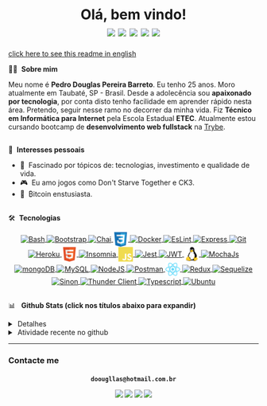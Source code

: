 <div align=center>
  <h1>
    Olá, bem vindo!</br>
    <a href="https://www.linkedin.com/in/Dogl4/" target="_blank"><img src="https://img.shields.io/badge/-Linkedin-0073b1?style=&logo=Linkedin&logoColor=white&link=https://https://www.linkedin.com/in/Dogl4/"></a>
    <a href="mailto:doougllas@hotmail.com.br" target="_blank"><img src="https://img.shields.io/badge/-Outlook-%3333?style=&logo=microsoftoutlook&logoColor=119ad3&link=mailto:doougllas@hotmail.com.br"></a>
    <a href="https://resume.io/r/qThDXEEhh" target="_blank"><img src="https://img.shields.io/badge/-Curriculo-dd5125?style=&logo=Read%20the%20Docs&logoColor=white"></a>
    <a href="https://dogla.com.br/projects" target="_blank"><img src="https://img.shields.io/badge/-Portfolio-27272A?style=&logo=dogecoin&logoColor=3b99f6&link=https://dogla.com.br/projects"></a>
    <a href="https://www.t.me/doglatelegram" target="_blank"><img src="https://img.shields.io/badge/-Telegram-21759B?style=&logo=Telegram&logoColor=ffafed&link=https://www.t.me/doglatelegram"></a>
<!--    <a href="" target="_blank"><img src="https://img.shields.io/badge/Stack_Overflow-FE7A16?style=&logo=stack-overflow&logoColor=white&link=https://"></a> -->
  </h1>
</div>

<a href="https://github.com/dogl4/dogl4/blob/main/README_en.md">click here to see this readme in english</a>

🙋‍♂️ &nbsp;<b>Sobre mim</b>

Meu nome é <b>Pedro Douglas Pereira Barreto</b>. Eu tenho 25 anos. Moro atualmente em Taubaté, SP - Brasil. Desde a adolecência sou <b>apaixonado por tecnologia</b>, por conta disto tenho facilidade em aprender rápido nesta área. Pretendo, seguir nesse ramo no decorrer da minha vida. Fiz <b>Técnico em Informática para Internet</b> pela Escola Estadual <b>ETEC</b>. Atualmente estou cursando bootcamp de <b>desenvolvimento web fullstack</b> na [Trybe](https://www.betrybe.com/).

##

💖 &nbsp;<b>Interesses pessoais</b>

- 🔭 &nbsp;Fascinado por tópicos de: tecnologias, investimento e qualidade de vida.
- 🎮️ &nbsp;Eu amo jogos como Don't Starve Together e CK3.
- 🔗 &nbsp;₿itcoin enstusiasta.

##

🛠 &nbsp;<b>Tecnologias</b>

 <div align=center>
  <a href="https://www.gnu.org/software/bash/" target="_blank">
    <img align="center" alt="Bash" height="30" width="30" src="https://cdn.jsdelivr.net/gh/devicons/devicon/icons/bash/bash-original.svg" />
  </a>
  <a href="https://getbootstrap.com" target="_blank">
    <img align="center" alt="Bootstrap" height="30" width="30" src="https://cdn.jsdelivr.net/gh/devicons/devicon/icons/bootstrap/bootstrap-original.svg" />
  </a>
  <a href="https://www.chaijs.com/" target="_blank">
    <img align="center" alt="Chai" height="30" width="30" src="https://www.vectorlogo.zone/logos/chaijs/chaijs-icon.svg" />
  </a>
  <a href="https://www.w3schools.com/css/" target="_blank">
    <img align="center" alt="Css" height="30" width="30" src="https://raw.githubusercontent.com/devicons/devicon/master/icons/css3/css3-original.svg" />
  </a>
  <a href="https://www.docker.com/" target="_blank">
    <img align="center" alt="Docker" height="30" width="30" src="https://cdn.jsdelivr.net/gh/devicons/devicon/icons/docker/docker-original.svg" />
  </a>
  <a href="https://eslint.org/" target="_blank">
    <img align="center" alt="EsLint" height="30" width="30" src="https://cdn.jsdelivr.net/gh/devicons/devicon/icons/eslint/eslint-original.svg" />
  </a>
  <a href="https://expressjs.com/" target="_blank">
    <img align="center" alt="Express" height="30" width="30" src="https://cdn.jsdelivr.net/gh/devicons/devicon/icons/express/express-original.svg" />
  </a>
  <a href="https://git-scm.com/" target="_blank">
    <img align="center" alt="Git" height="30" width="30" src="https://www.vectorlogo.zone/logos/git-scm/git-scm-icon.svg" />
  </a>
  <a href="https://www.heroku.com/" target="_blank">
    <img align="center" alt="Heroku" height="30" width="30" src="https://cdn.jsdelivr.net/gh/devicons/devicon/icons/heroku/heroku-plain.svg" />
  </a>
  <a href="https://www.w3.org/html/" target="_blank">
    <img align="center" alt="Html" height="30" width="30" src="https://raw.githubusercontent.com/devicons/devicon/master/icons/html5/html5-original.svg" />
  </a>
  <a href="https://insomnia.rest/" target="_blank">
    <img align="center" alt="Insomnia" height="30" width="30" src="https://raw.githubusercontent.com/get-icon/geticon/fc0f660daee147afb4a56c64e12bde6486b73e39/icons/insomnia.svg" />
  </a>
  <a href="https://developer.mozilla.org/en-US/docs/Web/JavaScript" target="_blank">
    <img align="center" alt="JavaScript" height="30" width="30" src="https://raw.githubusercontent.com/devicons/devicon/master/icons/javascript/javascript-plain.svg">
  </a>
  <a href="https://jestjs.io" target="_blank">
    <img align="center" alt="Jest" height="30" width="30" src="https://www.vectorlogo.zone/logos/jestjsio/jestjsio-icon.svg" />
  </a>
  <a href="https://jwt.io/" target="_blank">
    <img align="center" alt="JWT" height="30" width="30" src="https://werkraum.net/fileadmin/news_import/jwt_pic_logo.svg.png" />
  </a>
  <a href="https://www.linux.org/" target="_blank">
    <img align="center" alt="Linux" height="30" width="30" src="https://raw.githubusercontent.com/devicons/devicon/master/icons/linux/linux-original.svg" />
  </a>
  <a href="https://mochajs.org/" target="_blank">
    <img align="center" alt="MochaJs" height="30" width="30" src="https://cdn.jsdelivr.net/gh/devicons/devicon/icons/mocha/mocha-plain.svg" />
  </a>
  <a href="https://www.mongodb.com/" target="_blank">
    <img align="center" alt="mongoDB" height="30" width="30" src="https://cdn.jsdelivr.net/gh/devicons/devicon/icons/mongodb/mongodb-original.svg" />
  </a>
  <a href="https://www.mysql.com/" target="_blank">
    <img align="center" alt="MySQL" height="30" width="30" src="https://cdn.jsdelivr.net/gh/devicons/devicon/icons/mysql/mysql-original.svg"/>
  </a>
  <a href="https://nodejs.org" target="_blank">
    <img align="center" alt="NodeJS" height="30" width="30" src="https://cdn.jsdelivr.net/gh/devicons/devicon/icons/nodejs/nodejs-original.svg" />
  </a>
  <a href="https://learning.postman.com/docs/developer/intro-api/" target="_blank">
    <img align="center" alt="Postman" height="30" width="30" src="https://www.vectorlogo.zone/logos/getpostman/getpostman-icon.svg" />
  </a>
  <a href="https://reactjs.org/" target="_blank">
    <img align="center" alt="React" height="30" width="30" src="https://raw.githubusercontent.com/devicons/devicon/master/icons/react/react-original.svg"> 
  </a>
  <a href="https://redux.js.org/" target="_blank">
    <img align="center" alt="Redux" height="30" width="30" src="https://cdn.jsdelivr.net/gh/devicons/devicon/icons/redux/redux-original.svg" />
  </a>
  <a href="https://sequelize.org/" target="_blank">
    <img align="center" alt="Sequelize" height="30" width="30" src="https://cdn.jsdelivr.net/gh/devicons/devicon/icons/sequelize/sequelize-original.svg" />
  </a>
  <a href="https://sinonjs.org/" target="_blank">
    <img align="center" alt="Sinon" height="30" width="30" src="https://sinonjs.org/assets/images/logo.png" />
  </a>
  <a href="https://www.thunderclient.com/" target="_blank">
    <img align="center" alt="Thunder Client" height="30" width="30" src="https://raw.githubusercontent.com/rangav/thunder-client-support/master/images/thunder-icon.png" />
  </a>
  <a href="https://www.typescriptlang.org/" target="_blank">
  <img align="center" alt="Typescript" height="30" width="30" src="https://cdn.jsdelivr.net/gh/devicons/devicon/icons/typescript/typescript-plain.svg" />
  </a>
  <a href="https://ubuntu.com/" target="_blank">
    <img align="center" alt="Ubuntu" height="30" width="30" src="https://www.vectorlogo.zone/logos/ubuntu/ubuntu-icon.svg" />
  </a>
 </div>

##

📊 &nbsp; <b>Github Stats (click nos títulos abaixo para expandir)</b>

 <details>
    <summary> </b>&nbsp;Detalhes</summary>
      <div align=center>
        <img height="156em" src="https://github-readme-stats.vercel.app/api?username=Dogl4&show_icons=true&bg_color=0d1117&title_color=58a6ff&text_color=c9d1d9&icon_color=dd6387"/>
      <img height="156em" src="https://github-readme-stats.vercel.app/api/top-langs?username=Dogl4&show_icons=true&bg_color=0d1117&title_color=58a6ff&text_color=c9d1d9&icon_color=dd6387&locale=en&layout=compact&theme=github_dark"/>
      </div>
  </details>
 <details class="left">
    <summary> &nbsp;Atividade recente no github</summary>
      <div align=center>
      <img height="280em" src="https://activity-graph.herokuapp.com/graph?username=Dogl4&bg_color=000000&color=4fff67&line=4fff67&point=ffffff&area=true&hide_border=true"/>
      </div>
    </div>
  </details>

---
### Contacte me
<div align=center>
<h4>

```{r klippy, echo=FALSE, include=TRUE}
doougllas@hotmail.com.br
```
  [<img src="https://img.shields.io/badge/-Linkedin-0073b1?style=for-the-badge&logo=Linkedin&logoColor=white&link=https://https://www.linkedin.com/in/Dogl4/">](https://www.linkedin.com/in/Dogl4/ "Linked-in de Pedro | linkedin.com/in/Dogl4")
  [<img src="https://img.shields.io/badge/-Curriculo-27272A?style=for-the-badge&logo=Read%20the%20Docs&logoColor=white">](https://docs.google.com/document/d/1cUMF3Ilb5ubHYrVeQW1YOXMWfJBhQXBz7HSvDZ_pvuE/edit?usp=sharing "Curriculo de Pedro | google docs")
  [<img src="https://img.shields.io/badge/-Portfolio-27272A?style=for-the-badge&logo=dogecoin&logoColor=3b99f6&link=https://dogla.com.br">](https://dogla.com.br "Site do Pedro | dogla.com.br")
  [<img src="https://img.shields.io/badge/-Telegram-0073b1?style=for-the-badge&logo=Telegram&logoColor=white&link=https://www.t.me/doglatelegram">](https://www.t.me/doglatelegram "Telegram do Pedro | @doglatelegram")
</h4>
</div>
